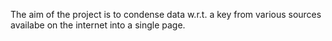 The aim of the project is to condense data w.r.t. a key from various sources availabe on the internet into a single page.
